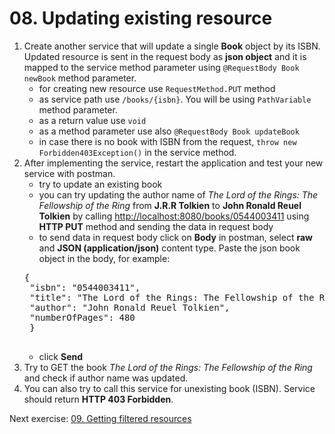 # 08. Updating existing resource

1. Create another service that will update a single **Book** object by its ISBN. Updated resource is sent in the request body as **json object** and it is mapped to the service method parameter using `@RequestBody Book newBook` method parameter.
	- for creating new resource use `RequestMethod.PUT` method
	- as service path use `/books/{isbn}`. You will be using `PathVariable` method parameter.
	- as a return value use `void`
	- as a method parameter use also `@RequestBody Book updateBook`
	- in case there is no book with ISBN from the request, `throw new Forbidden403Exception()` in the service method.
2. After implementing the service, restart the application and test your new service with postman.
	- try to update an existing book
	- you can try updating the author name of *The Lord of the Rings: The Fellowship of the Ring* from **J.R.R Tolkien** to **John Ronald Reuel Tolkien** by calling [http://localhost:8080/books/0544003411](http://localhost:8080/books/0544003411) using **HTTP PUT** method and sending the data in request body
	- to send data in request body click on **Body** in postman, select **raw** and **JSON (application/json)** content type. Paste the json book object in the body, for example: 
	<pre>{
    "isbn": "0544003411",
    "title": "The Lord of the Rings: The Fellowship of the Ring",
    "author": "John Ronald Reuel Tolkien",
    "numberOfPages": 480
  	}
	</pre>
	- click **Send**
3. Try to GET the book *The Lord of the Rings: The Fellowship of the Ring* and check if author name was updated.
4. You can also try to call this service for unexisting book (ISBN). Service should return **HTTP 403 Forbidden**.

Next exercise: [09. Getting filtered resources](https://github.com/jurajtoth/fei-rest/tree/master/09.%20Getting%20filtered%20resources)
